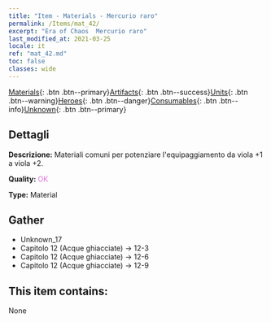 ```yaml
---
title: "Item - Materials - Mercurio raro"
permalink: /Items/mat_42/
excerpt: "Era of Chaos  Mercurio raro"
last_modified_at: 2021-03-25
locale: it
ref: "mat_42.md"
toc: false
classes: wide
---
```

 [Materials](/it/Items/){: .btn .btn--primary}[Artifacts](/it/Items/Artifacts/){: .btn .btn--success}[Units](/it/Items/Units/){: .btn .btn--warning}[Heroes](/it/Items/Heroes/){: .btn .btn--danger}[Consumables](/it/Items/Consumables/){: .btn .btn--info}[Unknown](/it/Items/Unknown/){: .btn .btn--primary}

## Dettagli
 **Descrizione:** Materiali comuni per potenziare l'equipaggiamento da viola +1 a viola +2.

 **Quality:** <span style="color: #DA70D6">OK</span>

 **Type:** Material

## Gather

*    Unknown_17 
*    Capitolo 12 (Acque ghiacciate) -> 12-3 
*    Capitolo 12 (Acque ghiacciate) -> 12-6 
*    Capitolo 12 (Acque ghiacciate) -> 12-9 

## This item contains:

  None

